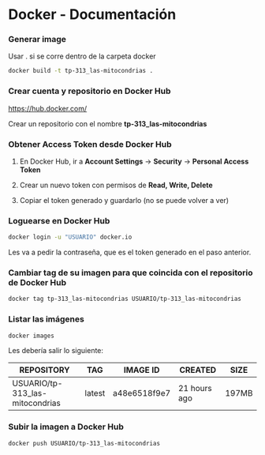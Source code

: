 # Docker - Documentación

### Generar image

Usar . si se corre dentro de la carpeta docker

```bash
docker build -t tp-313_las-mitocondrias .
```

### Crear cuenta y repositorio en Docker Hub

https://hub.docker.com/

Crear un repositorio con el nombre **tp-313_las-mitocondrias**

### Obtener Access Token desde Docker Hub

1. En Docker Hub, ir a **Account Settings** -> **Security** -> **Personal Access Token**

2. Crear un nuevo token con permisos de **Read, Write, Delete**

3. Copiar el token generado y guardarlo (no se puede volver a ver)

### Loguearse en Docker Hub

```bash
docker login -u "USUARIO" docker.io
```

Les va a pedir la contraseña, que es el token generado en el paso anterior.

### Cambiar tag de su imagen para que coincida con el repositorio de Docker Hub

```bash
docker tag tp-313_las-mitocondrias USUARIO/tp-313_las-mitocondrias
```

### Listar las imágenes

```bash
docker images
```

Les debería salir lo siguiente:

| REPOSITORY | TAG | IMAGE ID | CREATED | SIZE |
| ---------- | --- | -------- | ------- | ---- |
| USUARIO/tp-313_las-mitocondrias | latest | a48e6518f9e7 | 21 hours ago | 197MB |

### Subir la imagen a Docker Hub

```bash
docker push USUARIO/tp-313_las-mitocondrias
```



